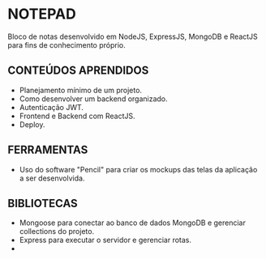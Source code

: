 # NOTEPAD

Bloco de notas desenvolvido em NodeJS, ExpressJS, MongoDB e ReactJS para fins de conhecimento próprio.


## CONTEÚDOS APRENDIDOS

- Planejamento mínimo de um projeto.
- Como desenvolver um backend organizado.
- Autenticação JWT.
- Frontend e Backend com ReactJS.
- Deploy.


## FERRAMENTAS 

- Uso do software "Pencil" para criar os mockups das telas da aplicação a ser desenvolvida.


## BIBLIOTECAS

- Mongoose para conectar ao banco de dados MongoDB e gerenciar collections do projeto.
- Express para executar o servidor e gerenciar rotas.
- 